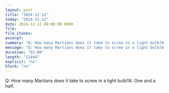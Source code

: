 ```yaml
---
layout: post
title: "2024-12-12"
today: "2024-12-12"
date: 2024-12-12 00:00:00 0000
file:
file_itunes:
excerpt:
summary: "Q: How many Martians does it take to screw in a light bulb?A: One and a half."
message: "Q: How many Martians does it take to screw in a light bulb?A: One and a half."
duration: "01:00"
length: "11444"
explicit: "no"
block: "no"
---
```

Q: How many Martians does it take to screw in a light bulb?A: One and a half.


